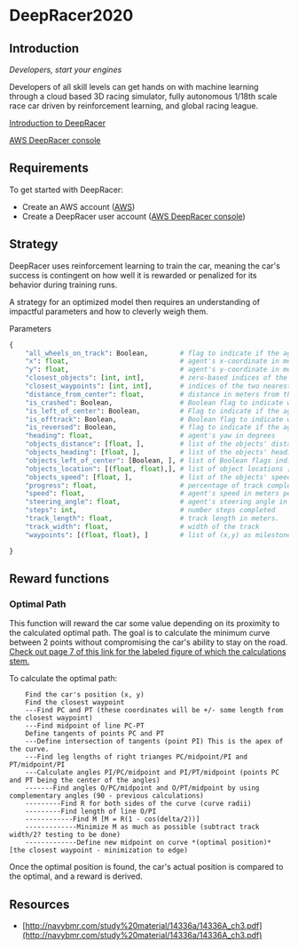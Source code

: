 # DeepRacer2020

## Introduction
*Developers, start your engines*

Developers of all skill levels can get hands on with machine learning through a cloud based 3D racing simulator, fully autonomous 1/18th scale race car driven by reinforcement learning, and global racing league.

[Introduction to DeepRacer](https://aws.amazon.com/deepracer/)

[AWS DeepRacer console](https://console.aws.amazon.com/deepracer/home?region=us-east-1#welcome)

## Requirements
To get started with DeepRacer:
- Create an AWS account ([AWS](https://console.aws.amazon.com/console/))
- Create a DeepRacer user account ([AWS DeepRacer console](https://console.aws.amazon.com/deepracer/home?region=us-east-1#welcome))

## Strategy
DeepRacer uses reinforcement learning to train the car, meaning the car's success is contingent on how well it is rewarded or penalized for its behavior during training runs.

A strategy for an optimized model then requires an understanding of impactful parameters and how to cleverly weigh them. 

Parameters

```python
{
    "all_wheels_on_track": Boolean,        # flag to indicate if the agent is on the track
    "x": float,                            # agent's x-coordinate in meters
    "y": float,                            # agent's y-coordinate in meters
    "closest_objects": [int, int],         # zero-based indices of the two closest objects to the agent's current position of (x, y).
    "closest_waypoints": [int, int],       # indices of the two nearest waypoints.
    "distance_from_center": float,         # distance in meters from the track center
    "is_crashed": Boolean,                 # Boolean flag to indicate whether the agent has crashed.
    "is_left_of_center": Boolean,          # Flag to indicate if the agent is on the left side to the track center or not.
    "is_offtrack": Boolean,                # Boolean flag to indicate whether the agent has gone off track.
    "is_reversed": Boolean,                # flag to indicate if the agent is driving clockwise (True) or counter clockwise (False).
    "heading": float,                      # agent's yaw in degrees
    "objects_distance": [float, ],         # list of the objects' distances in meters between 0 and track_length in relation to the starting line.
    "objects_heading": [float, ],          # list of the objects' headings in degrees between -180 and 180.
    "objects_left_of_center": [Boolean, ], # list of Boolean flags indicating whether elements' objects are left of the center (True) or not (False).
    "objects_location": [(float, float),], # list of object locations [(x,y), ...].
    "objects_speed": [float, ],            # list of the objects' speeds in meters per second.
    "progress": float,                     # percentage of track completed
    "speed": float,                        # agent's speed in meters per second (m/s)
    "steering_angle": float,               # agent's steering angle in degrees
    "steps": int,                          # number steps completed
    "track_length": float,                 # track length in meters.
    "track_width": float,                  # width of the track
    "waypoints": [(float, float), ]        # list of (x,y) as milestones along the track center

}
```

## Reward functions

### Optimal Path
This function will reward the car some value depending on its proximity to the calculated optimal path.
The goal is to calculate the minimum curve between 2 points without compromising the car's ability to stay on the road.
[Check out page 7 of this link for the labeled figure of which the calculations stem.](http://navybmr.com/study%20material/14336a/14336A_ch3.pdf)

To calculate the optimal path:

```
    Find the car's position (x, y)
    Find the closest waypoint
    ---Find PC and PT (these coordinates will be +/- some length from the closest waypoint) 
    ---Find midpoint of line PC-PT
    Define tangents of points PC and PT
    ---Define intersection of tangents (point PI) This is the apex of the curve.
    ---Find leg lengths of right trianges PC/midpoint/PI and PT/midpoint/PI
    ---Calculate angles PI/PC/midpoint and PI/PT/midpoint (points PC and PT being the center of the angles)
    -------Find angles O/PC/midpoint and O/PT/midpoint by using complementary angles (90 - previous calculations)
    ---------Find R for both sides of the curve (curve radii)
    ---------Find length of line O/PI
    ------------Find M [M = R(1 - cos(delta/2))]
    -------------Minimize M as much as possible (subtract track width/2? testing to be done)
    -------------Define new midpoint on curve *(optimal position)* [the closest waypoint - minimization to edge)
```

Once the optimal position is found, the car's actual position is compared to the optimal, and a reward is derived.
       

## Resources

 - [http://navybmr.com/study%20material/14336a/14336A_ch3.pdf](http://navybmr.com/study%20material/14336a/14336A_ch3.pdf)


